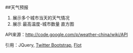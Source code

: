 ##天气预报
1. 展示多个城市当天的天气情况
2. 展示 最高温度-城市数量 直方图

API来源：http://code.google.com/p/weather-china/wiki/API

引用：JQuery,  [Twitter Bootstrap](http://twitter.github.com/bootstrap/), [Flot](https://github.com/flot/flot)
